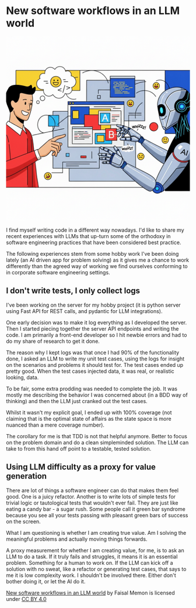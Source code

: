 # New software workflows in an LLM world

![Workflows](./llm_workflows.png)

I find myself writing code in a different way nowadays. I'd like to share my recent experiences with LLMs that up-turn some of the orthodoxy in software engineering practices that have been considered best practice.

The following experiences stem from some hobby work I've been doing lately (an AI driven app for problem solving) as it gives me a chance to work differently than the agreed way of working we find ourselves conforming to in corporate software engineering settings.

## I don't write tests, I only collect logs

I've been working on the server for my hobby project (it is python server using Fast API for REST calls, and pydantic for LLM integrations).

One early decision was to make it log everything as I developed the server. Then I started piecing together the server API endpoints and writing the code. I am primarily a front-end developer so I hit newbie errors and had to do my share of research to get it done.

The reason why I kept logs was that once I had 90% of the functionality done, I asked an LLM to write my unit test cases, using the logs for insight on the scenarios and problems it should test for. The test cases ended up pretty good. When the test cases injected data, it was real, or realistic looking, data.

To be fair, some extra prodding was needed to complete the job. It was mostly me describing the behavior I was concerned about (in a BDD way of thinking) and then the LLM just cranked out the test cases.

Whilst it wasn't my explicit goal, I ended up with 100% coverage (not claiming that is the optimal state of affairs as the state space is more nuanced than a mere coverage number).

The corollary for me is that TDD is not that helpful anymore. Better to focus on the problem domain and do a clean simpleminded solution. The LLM can take to from this hand off point to a testable, tested solution.

## Using LLM difficulty as a proxy for value generation

There are lot of things a software engineer can do that makes them feel good. One is a juicy refactor. Another is to write lots of simple tests for trivial logic or tautological tests that wouldn't ever fail. They are just like eating a candy bar - a sugar rush. Some people call it green bar syndrome because you see all your tests passing with pleasant green bars of success on the screen.

What I am questioning is whether I am creating true value. Am I solving the meaningful problems and actually moving things forwards.

A proxy measurement for whether I am creating value, for me, is to ask an LLM to do a task. If it truly fails and struggles, it means it is an essential problem. Something for a human to work on. If the LLM can kick off a solution with no sweat, like a refactor or generating test cases, that says to me it is low complexity work. I shouldn't be involved there. Either don't bother doing it, or let the AI do it.

<p xmlns:cc="http://creativecommons.org/ns#" xmlns:dct="http://purl.org/dc/terms/"><a property="dct:title" rel="cc:attributionURL" href="https://github.com/faisalmemon/articles/blob/main/New_software_workflows_in_an_LLM_world.md">New software workflows in an LLM world</a> by <span property="cc:attributionName">Faisal Memon</span> is licensed under <a href="https://creativecommons.org/licenses/by/4.0/?ref=chooser-v1" target="_blank" rel="license noopener noreferrer" style="display:inline-block;">CC BY 4.0<img style="height:22px!important;margin-left:3px;vertical-align:text-bottom;" src="https://mirrors.creativecommons.org/presskit/icons/cc.svg?ref=chooser-v1" alt=""><img style="height:22px!important;margin-left:3px;vertical-align:text-bottom;" src="https://mirrors.creativecommons.org/presskit/icons/by.svg?ref=chooser-v1" alt=""></a></p>
